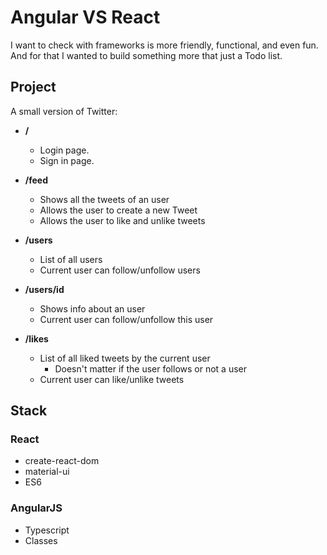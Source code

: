 # Angular VS React

I want to check with frameworks is more friendly, functional, and even fun. And for that I wanted to build something more that just a Todo list.

## Project
A small version of Twitter:

* **/**
  * Login page.
  * Sign in page.

* **/feed**

  * Shows all the tweets of an user
  * Allows the user to create a new Tweet
  * Allows the user to like and unlike tweets

* **/users**
  * List of all users
  * Current user can follow/unfollow users

* **/users/id**
  * Shows info about an user
  * Current user can follow/unfollow this user

* **/likes**
  * List of all liked tweets by the current user
    * Doesn't matter if the user follows or not a user
  * Current user can like/unlike tweets


## Stack

### React
* create-react-dom
* material-ui
* ES6

### AngularJS
* Typescript
* Classes
